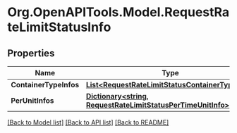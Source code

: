 # Org.OpenAPITools.Model.RequestRateLimitStatusInfo

## Properties

Name | Type | Description | Notes
------------ | ------------- | ------------- | -------------
**ContainerTypeInfos** | [**List&lt;RequestRateLimitStatusContainerTypeInfo&gt;**](RequestRateLimitStatusContainerTypeInfo.md) |  | [optional] 
**PerUnitInfos** | [**Dictionary&lt;string, RequestRateLimitStatusPerTimeUnitInfo&gt;**](RequestRateLimitStatusPerTimeUnitInfo.md) |  | [optional] 

[[Back to Model list]](../README.md#documentation-for-models) [[Back to API list]](../README.md#documentation-for-api-endpoints) [[Back to README]](../README.md)


